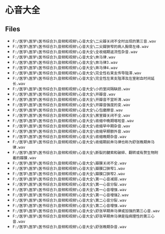 # 心音大全

## Files

- `F:/医学\医学\医书综合3\音频和视频\心音大全\二尖瓣关闭不全时出现的第三音.wav`
- `F:/医学\医学\医书综合3\音频和视频\心音大全\二尖瓣狭窄的病人胸骨左缘.wav`
- `F:/医学\医学\医书综合3\音频和视频\心音大全\全收缩期返流性杂音.wav`
- `F:/医学\医学\医书综合3\音频和视频\心音大全\奔马律.wav`
- `F:/医学\医学\医书综合3\音频和视频\心音大全\奔马律3.wav`
- `F:/医学\医学\医书综合3\音频和视频\心音大全\奔马律4.wav`
- `F:/医学\医学\医书综合3\音频和视频\心音大全\完全性右束支传导阻滞.wav`
- `F:/医学\医学\医书综合3\音频和视频\心音大全\完全性左束支阻滞及左室射血时间延长.wav`
- `F:/医学\医学\医书综合3\音频和视频\心音大全\小的室间隔缺损.wav`
- `F:/医学\医学\医书综合3\音频和视频\心音大全\开瓣音.wav`
- `F:/医学\医学\医书综合3\音频和视频\心音大全\开瓣音不宜听清.wav`
- `F:/医学\医学\医书综合3\音频和视频\心音大全\开瓣音强度的变.wav`
- `F:/医学\医学\医书综合3\音频和视频\心音大全\心包磨擦音.wav`
- `F:/医学\医学\医书综合3\音频和视频\心音大全\房室瓣关闭不全.wav`
- `F:/医学\医学\医书综合3\音频和视频\心音大全\收缩中晚期喀啦音.wav`
- `F:/医学\医学\医书综合3\音频和视频\心音大全\收缩早中期杂音.wav`
- `F:/医学\医学\医书综合3\音频和视频\心音大全\收缩早期额外音.wav`
- `F:/医学\医学\医书综合3\音频和视频\心音大全\收缩晚期杂音.wav`
- `F:/医学\医学\医书综合3\音频和视频\心音大全\收缩期前奔马律也称为舒张晚期奔马律.wav`
- `F:/医学\医学\医书综合3\音频和视频\心音大全\断裂的腱索和破碎、翻转或有赘生物附着的瓣膜.wav`
- `F:/医学\医学\医书综合3\音频和视频\心音大全\瓣膜关闭不全.wav`
- `F:/医学\医学\医书综合3\音频和视频\心音大全\瓣膜口狭窄1.wav`
- `F:/医学\医学\医书综合3\音频和视频\心音大全\瓣膜口狭窄2.wav`
- `F:/医学\医学\医书综合3\音频和视频\心音大全\第一心音减弱.wav`
- `F:/医学\医学\医书综合3\音频和视频\心音大全\第一心音分裂.wav`
- `F:/医学\医学\医书综合3\音频和视频\心音大全\第一心音增强.wav`
- `F:/医学\医学\医书综合3\音频和视频\心音大全\第一心音增强2.wav`
- `F:/医学\医学\医书综合3\音频和视频\心音大全\第二心音分裂.wav`
- `F:/医学\医学\医书综合3\音频和视频\心音大全\第二心音增强.wav`
- `F:/医学\医学\医书综合3\音频和视频\心音大全\舒张早期奔马律或加强的第三心音.wav`
- `F:/医学\医学\医书综合3\音频和视频\心音大全\舒张早期奔马律是指病理性的第三心音.wav`
- `F:/医学\医学\医书综合3\音频和视频\心音大全\舒张晚期杂音.wav`
